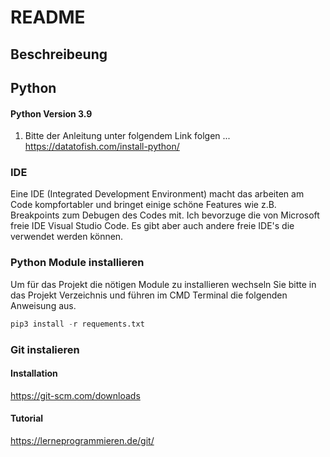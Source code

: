 # README
## Beschreibeung

## Python

#### Python Version 3.9

1. Bitte der Anleitung unter folgendem Link folgen ...  
https://datatofish.com/install-python/

### IDE
Eine IDE (Integrated Development Environment) macht das arbeiten am Code kompfortabler und 
bringet einige schöne Features wie z.B. Breakpoints zum Debugen des Codes mit.
Ich bevorzuge die von Microsoft freie IDE Visual Studio Code. Es gibt aber auch andere freie IDE's die verwendet werden können.

### Python Module installieren
Um für das Projekt die nötigen Module zu installieren wechseln Sie bitte in das Projekt Verzeichnis und führen im CMD Terminal die folgenden Anweisung aus.
  
```python
pip3 install -r requements.txt
```
### Git instalieren
#### Installation
https://git-scm.com/downloads

#### Tutorial
https://lerneprogrammieren.de/git/
